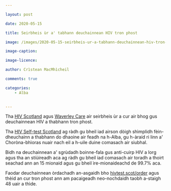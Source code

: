 ```yaml
---

layout: post

date: 2020-05-15

title: Seirbheis ùr a' tabhann deuchainnean HIV tron phost

image: /images/2020-05-15-seirbheis-ur-a-tabhann-deuchainnean-hiv-tron-phost.PNG

image-caption:

image-licence:

author: Crìstean MacMhìcheil

comments: true

categories:
    - Alba
  

---
```


Tha [HIV Scotland](https://www.hiv.scot/) agus [Waverley Care](https://www.waverleycare.org/) air seirbheis ùr a cur air bhog gus deuchainnean HIV a thabhann tron phost.

<!--more-->

Tha [HIV Self-test Scotland](https://hivtest.scot) ag ràdh gu bheil iad airson dòigh shìmplidh fèin-dheuchainn a thabhann do dhaoine air feadh na h-Alba, gu h-àraid ri linn a' Choròna-bhìoras nuair nach eil a h-uile duine comasach air siubhal.

Bidh na deuchainnean a' sgrùdadh boinne-fala gus anti-cuirp HIV a lorg agus tha an stiùireadh aca ag ràdh gu bheil iad comasach air toradh a thoirt seachad ann an 15 mionaid agus gu bheil ìre-mionaideachd de 99.7% aca.

Faodar deuchainnean òrdachadh an-asgaidh bho [hivtest.scot/order](https://hivtest.scot/order) agus thèid an cur tron phost ann am pacaigeadh neo-nochdaidh taobh a-staigh 48 uair a thìde.
